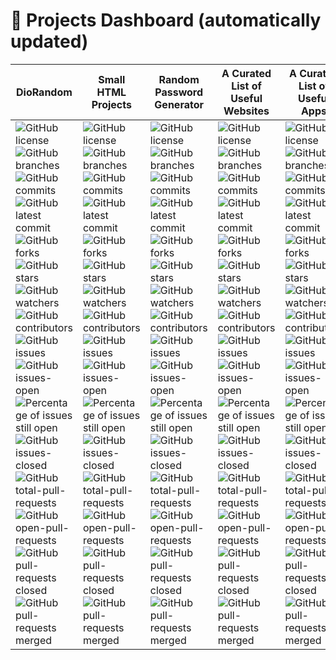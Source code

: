 # 📁 Projects Dashboard (automatically updated)

| DioRandom                                                                                                                                                                                                                                                                                                                                                                                                                                                                                                                                                                                                                                                                                                                                                                                                                                                                                                                                                                                                                                                                                                                                                                                                                                                                                                                                                                                                                   | Small HTML Projects                                                                                                                                                                                                                                                                                                                                                                                                                                                                                                                                                                                                                                                                                                                                                                                                                                                                                                                                                                                                                                                                                                                                                                                                                                                                                                                                                                                                                                                                                                                                                                         | Random Password Generator                                                                                                                                                                                                                                                                                                                                                                                                                                                                                                                                                                                                                                                                                                                                                                                                                                                                                                                                                                                                                                                                                                                                                                                                                                                                                                                                                                                                                                                                                                                                                                                                                                                                   | A Curated List of Useful Websites                                                                                                                                                                                                                                                                                                                                                                                                                                                                                                                                                                                                                                                                                                                                                                                                                                                                                                                                                                                                                                                                                                                                                                                                                                                                                                                                                                                                                                                                                           | A Curated List of Useful Apps                                                                                                                                                                                                                                                                                                                                                                                                                                                                                                                                                                                                                                                                                                                                                                                                                                                                                                                                                                                                                                                                                                                                                                                                                                                                                                                                                                                                                               | Windows CMD Simulator                                                                                                                                                                                                                                                                                                                                                                                                                                                                                                                                                                                                                                                                                                                                                                                                                                                                                                                                                                                                                                                                                                                                                                                                                                                                                                                                                                                                                                                                                                                                                                                                       |
| --------------------------------------------------------------------------------------------------------------------------------------------------------------------------------------------------------------------------------------------------------------------------------------------------------------------------------------------------------------------------------------------------------------------------------------------------------------------------------------------------------------------------------------------------------------------------------------------------------------------------------------------------------------------------------------------------------------------------------------------------------------------------------------------------------------------------------------------------------------------------------------------------------------------------------------------------------------------------------------------------------------------------------------------------------------------------------------------------------------------------------------------------------------------------------------------------------------------------------------------------------------------------------------------------------------------------------------------------------------------------------------------------------------------------- | ------------------------------------------------------------------------------------------------------------------------------------------------------------------------------------------------------------------------------------------------------------------------------------------------------------------------------------------------------------------------------------------------------------------------------------------------------------------------------------------------------------------------------------------------------------------------------------------------------------------------------------------------------------------------------------------------------------------------------------------------------------------------------------------------------------------------------------------------------------------------------------------------------------------------------------------------------------------------------------------------------------------------------------------------------------------------------------------------------------------------------------------------------------------------------------------------------------------------------------------------------------------------------------------------------------------------------------------------------------------------------------------------------------------------------------------------------------------------------------------------------------------------------------------------------------------------------------------- | ------------------------------------------------------------------------------------------------------------------------------------------------------------------------------------------------------------------------------------------------------------------------------------------------------------------------------------------------------------------------------------------------------------------------------------------------------------------------------------------------------------------------------------------------------------------------------------------------------------------------------------------------------------------------------------------------------------------------------------------------------------------------------------------------------------------------------------------------------------------------------------------------------------------------------------------------------------------------------------------------------------------------------------------------------------------------------------------------------------------------------------------------------------------------------------------------------------------------------------------------------------------------------------------------------------------------------------------------------------------------------------------------------------------------------------------------------------------------------------------------------------------------------------------------------------------------------------------------------------------------------------------------------------------------------------------- | --------------------------------------------------------------------------------------------------------------------------------------------------------------------------------------------------------------------------------------------------------------------------------------------------------------------------------------------------------------------------------------------------------------------------------------------------------------------------------------------------------------------------------------------------------------------------------------------------------------------------------------------------------------------------------------------------------------------------------------------------------------------------------------------------------------------------------------------------------------------------------------------------------------------------------------------------------------------------------------------------------------------------------------------------------------------------------------------------------------------------------------------------------------------------------------------------------------------------------------------------------------------------------------------------------------------------------------------------------------------------------------------------------------------------------------------------------------------------------------------------------------------------- | ----------------------------------------------------------------------------------------------------------------------------------------------------------------------------------------------------------------------------------------------------------------------------------------------------------------------------------------------------------------------------------------------------------------------------------------------------------------------------------------------------------------------------------------------------------------------------------------------------------------------------------------------------------------------------------------------------------------------------------------------------------------------------------------------------------------------------------------------------------------------------------------------------------------------------------------------------------------------------------------------------------------------------------------------------------------------------------------------------------------------------------------------------------------------------------------------------------------------------------------------------------------------------------------------------------------------------------------------------------------------------------------------------------------------------------------------------------- | --------------------------------------------------------------------------------------------------------------------------------------------------------------------------------------------------------------------------------------------------------------------------------------------------------------------------------------------------------------------------------------------------------------------------------------------------------------------------------------------------------------------------------------------------------------------------------------------------------------------------------------------------------------------------------------------------------------------------------------------------------------------------------------------------------------------------------------------------------------------------------------------------------------------------------------------------------------------------------------------------------------------------------------------------------------------------------------------------------------------------------------------------------------------------------------------------------------------------------------------------------------------------------------------------------------------------------------------------------------------------------------------------------------------------------------------------------------------------------------------------------------------------------------------------------------------------------------------------------------------------- |
| ![GitHub license](https://badgen.net/github/license/ChampyTech/diorandom) <br> ![GitHub branches](https://badgen.net/github/branches/ChampyTech/diorandom) <br> ![GitHub commits](https://badgen.net/github/commits/ChampyTech/diorandom) <br> ![GitHub latest commit](https://badgen.net/github/last-commit/ChampyTech/diorandom) <br> ![GitHub forks](https://badgen.net/github/forks/ChampyTech/diorandom/) <br> ![GitHub stars](https://badgen.net/github/stars/ChampyTech/diorandom) <br> ![GitHub watchers](https://badgen.net/github/watchers/ChampyTech/diorandom/) <br> ![GitHub contributors](https://badgen.net/github/contributors/ChampyTech/diorandom) <br> ![GitHub issues](https://badgen.net/github/issues/ChampyTech/diorandom/) <br> ![GitHub issues-open](https://badgen.net/github/open-issues/ChampyTech/diorandom) <br> ![Percentage of issues still open](http://isitmaintained.com/badge/open/ChampyTech/diorandom.svg) <br> ![GitHub issues-closed](https://badgen.net/github/closed-issues/ChampyTech/diorandom) <br> ![GitHub total-pull-requests](https://badgen.net/github/prs/ChampyTech/diorandom) <br> ![GitHub open-pull-requests](https://badgen.net/github/open-prs/ChampyTech/diorandom) <br> ![GitHub pull-requests closed](https://badgen.net/github/closed-prs/ChampyTech/diorandom) <br> ![GitHub pull-requests merged](https://badgen.net/github/merged-prs/ChampyTech/diorandom) | ![GitHub license](https://badgen.net/github/license/ChampyTech/small-html-projects) <br> ![GitHub branches](https://badgen.net/github/branches/ChampyTech/small-html-projects) <br> ![GitHub commits](https://badgen.net/github/commits/ChampyTech/small-html-projects) <br> ![GitHub latest commit](https://badgen.net/github/last-commit/ChampyTech/small-html-projects) <br> ![GitHub forks](https://badgen.net/github/forks/ChampyTech/small-html-projects/) <br> ![GitHub stars](https://badgen.net/github/stars/ChampyTech/small-html-projects) <br> ![GitHub watchers](https://badgen.net/github/watchers/ChampyTech/small-html-projects/) <br> ![GitHub contributors](https://badgen.net/github/contributors/ChampyTech/small-html-projects) <br> ![GitHub issues](https://badgen.net/github/issues/ChampyTech/small-html-projects/) <br> ![GitHub issues-open](https://badgen.net/github/open-issues/ChampyTech/small-html-projects) <br> ![Percentage of issues still open](http://isitmaintained.com/badge/open/ChampyTech/small-html-projects.svg) <br> ![GitHub issues-closed](https://badgen.net/github/closed-issues/ChampyTech/small-html-projects) <br> ![GitHub total-pull-requests](https://badgen.net/github/prs/ChampyTech/small-html-projects) <br> ![GitHub open-pull-requests](https://badgen.net/github/open-prs/ChampyTech/small-html-projects) <br> ![GitHub pull-requests closed](https://badgen.net/github/closed-prs/ChampyTech/small-html-projects) <br> ![GitHub pull-requests merged](https://badgen.net/github/merged-prs/ChampyTech/small-html-projects) | ![GitHub license](https://badgen.net/github/license/ChampyTech/random-password-generator) <br> ![GitHub branches](https://badgen.net/github/branches/ChampyTech/random-password-generator) <br> ![GitHub commits](https://badgen.net/github/commits/ChampyTech/random-password-generator) <br> ![GitHub latest commit](https://badgen.net/github/last-commit/ChampyTech/random-password-generator) <br> ![GitHub forks](https://badgen.net/github/forks/ChampyTech/random-password-generator/) <br> ![GitHub stars](https://badgen.net/github/stars/ChampyTech/random-password-generator) <br> ![GitHub watchers](https://badgen.net/github/watchers/ChampyTech/random-password-generator/) <br> ![GitHub contributors](https://badgen.net/github/contributors/ChampyTech/random-password-generator) <br> ![GitHub issues](https://badgen.net/github/issues/ChampyTech/random-password-generator/) <br> ![GitHub issues-open](https://badgen.net/github/open-issues/ChampyTech/random-password-generator) <br> ![Percentage of issues still open](http://isitmaintained.com/badge/open/ChampyTech/random-password-generator.svg) <br> ![GitHub issues-closed](https://badgen.net/github/closed-issues/ChampyTech/random-password-generator) <br> ![GitHub total-pull-requests](https://badgen.net/github/prs/ChampyTech/random-password-generator) <br> ![GitHub open-pull-requests](https://badgen.net/github/open-prs/ChampyTech/random-password-generator) <br> ![GitHub pull-requests closed](https://badgen.net/github/closed-prs/ChampyTech/random-password-generator) <br> ![GitHub pull-requests merged](https://badgen.net/github/merged-prs/ChampyTech/random-password-generator) | ![GitHub license](https://badgen.net/github/license/ChampyTech/useful-websites) <br> ![GitHub branches](https://badgen.net/github/branches/ChampyTech/useful-websites) <br> ![GitHub commits](https://badgen.net/github/commits/ChampyTech/useful-websites) <br> ![GitHub latest commit](https://badgen.net/github/last-commit/ChampyTech/useful-websites) <br> ![GitHub forks](https://badgen.net/github/forks/ChampyTech/useful-websites/) <br> ![GitHub stars](https://badgen.net/github/stars/ChampyTech/useful-websites) <br> ![GitHub watchers](https://badgen.net/github/watchers/ChampyTech/useful-websites/) <br> ![GitHub contributors](https://badgen.net/github/contributors/ChampyTech/useful-websites) <br> ![GitHub issues](https://badgen.net/github/issues/ChampyTech/useful-websites/) <br> ![GitHub issues-open](https://badgen.net/github/open-issues/ChampyTech/useful-websites) <br> ![Percentage of issues still open](http://isitmaintained.com/badge/open/ChampyTech/useful-websites.svg) <br> ![GitHub issues-closed](https://badgen.net/github/closed-issues/ChampyTech/useful-websites) <br> ![GitHub total-pull-requests](https://badgen.net/github/prs/ChampyTech/useful-websites) <br> ![GitHub open-pull-requests](https://badgen.net/github/open-prs/ChampyTech/useful-websites) <br> ![GitHub pull-requests closed](https://badgen.net/github/closed-prs/ChampyTech/useful-websites) <br> ![GitHub pull-requests merged](https://badgen.net/github/merged-prs/ChampyTech/useful-websites) | ![GitHub license](https://badgen.net/github/license/ChampyTech/useful-apps) <br> ![GitHub branches](https://badgen.net/github/branches/ChampyTech/useful-apps) <br> ![GitHub commits](https://badgen.net/github/commits/ChampyTech/useful-apps) <br> ![GitHub latest commit](https://badgen.net/github/last-commit/ChampyTech/useful-apps) <br> ![GitHub forks](https://badgen.net/github/forks/ChampyTech/useful-apps/) <br> ![GitHub stars](https://badgen.net/github/stars/ChampyTech/useful-apps) <br> ![GitHub watchers](https://badgen.net/github/watchers/ChampyTech/useful-apps/) <br> ![GitHub contributors](https://badgen.net/github/contributors/ChampyTech/useful-apps) <br> ![GitHub issues](https://badgen.net/github/issues/ChampyTech/useful-apps/) <br> ![GitHub issues-open](https://badgen.net/github/open-issues/ChampyTech/useful-apps) <br> ![Percentage of issues still open](http://isitmaintained.com/badge/open/ChampyTech/useful-apps.svg) <br> ![GitHub issues-closed](https://badgen.net/github/closed-issues/ChampyTech/useful-apps) <br> ![GitHub total-pull-requests](https://badgen.net/github/prs/ChampyTech/useful-apps) <br> ![GitHub open-pull-requests](https://badgen.net/github/open-prs/ChampyTech/useful-apps) <br> ![GitHub pull-requests closed](https://badgen.net/github/closed-prs/ChampyTech/useful-apps) <br> ![GitHub pull-requests merged](https://badgen.net/github/merged-prs/ChampyTech/useful-apps) | ![GitHub license](https://badgen.net/github/license/ChampyTech/windows-cmd-simulator) <br> ![GitHub branches](https://badgen.net/github/branches/ChampyTech/windows-cmd-simulator) <br> ![GitHub commits](https://badgen.net/github/commits/ChampyTech/windows-cmd-simulator) <br> ![GitHub latest commit](https://badgen.net/github/last-commit/ChampyTech/windows-cmd-simulator) <br> ![GitHub forks](https://badgen.net/github/forks/ChampyTech/windows-cmd-simulator/) <br> ![GitHub stars](https://badgen.net/github/stars/ChampyTech/windows-cmd-simulator) <br> ![GitHub watchers](https://badgen.net/github/watchers/ChampyTech/windows-cmd-simulator/) <br> ![GitHub contributors](https://badgen.net/github/contributors/ChampyTech/windows-cmd-simulator) <br> ![GitHub issues](https://badgen.net/github/issues/ChampyTech/windows-cmd-simulator/) <br> ![GitHub issues-open](https://badgen.net/github/open-issues/ChampyTech/windows-cmd-simulator) <br> ![Percentage of issues still open](http://isitmaintained.com/badge/open/ChampyTech/windows-cmd-simulator.svg) <br> ![GitHub issues-closed](https://badgen.net/github/closed-issues/ChampyTech/windows-cmd-simulator) <br> ![GitHub total-pull-requests](https://badgen.net/github/prs/ChampyTech/windows-cmd-simulator) <br> ![GitHub open-pull-requests](https://badgen.net/github/open-prs/ChampyTech/windows-cmd-simulator) <br> ![GitHub pull-requests closed](https://badgen.net/github/closed-prs/ChampyTech/windows-cmd-simulator) <br> ![GitHub pull-requests merged](https://badgen.net/github/merged-prs/ChampyTech/windows-cmd-simulator) |

<!-- No <br> version -->
<!-- ![GitHub license](https://badgen.net/github/license/ChampyTech/small-html-projects) ![GitHub branches](https://badgen.net/github/branches/ChampyTech/small-html-projects) ![GitHub commits](https://badgen.net/github/commits/ChampyTech/small-html-projects) ![GitHub latest commit](https://badgen.net/github/last-commit/ChampyTech/small-html-projects) ![GitHub forks](https://badgen.net/github/forks/ChampyTech/small-html-projects/) ![GitHub stars](https://badgen.net/github/stars/ChampyTech/small-html-projects) ![GitHub watchers](https://badgen.net/github/watchers/ChampyTech/small-html-projects/) ![GitHub contributors](https://badgen.net/github/contributors/ChampyTech/small-html-projects) ![GitHub issues](https://badgen.net/github/issues/ChampyTech/small-html-projects/) ![GitHub issues-open](https://badgen.net/github/open-issues/ChampyTech/small-html-projects) ![Percentage of issues still open](http://isitmaintained.com/badge/open/ChampyTech/small-html-projects.svg) ![GitHub issues-closed](https://badgen.net/github/closed-issues/ChampyTech/small-html-projects) ![GitHub total-pull-requests](https://badgen.net/github/prs/ChampyTech/small-html-projects) ![GitHub open-pull-requests](https://badgen.net/github/open-prs/ChampyTech/small-html-projects) ![GitHub pull-requests closed](https://badgen.net/github/closed-prs/ChampyTech/small-html-projects) ![GitHub pull-requests merged](https://badgen.net/github/merged-prs/ChampyTech/small-html-projects) -->


<!-- <br> version -->
<!-- ![GitHub license](https://badgen.net/github/license/ChampyTech/small-html-projects) <br> ![GitHub branches](https://badgen.net/github/branches/ChampyTech/small-html-projects) <br> ![GitHub commits](https://badgen.net/github/commits/ChampyTech/small-html-projects) <br> ![GitHub latest commit](https://badgen.net/github/last-commit/ChampyTech/small-html-projects) <br> ![GitHub forks](https://badgen.net/github/forks/ChampyTech/small-html-projects/) <br> ![GitHub stars](https://badgen.net/github/stars/ChampyTech/small-html-projects) <br> ![GitHub watchers](https://badgen.net/github/watchers/ChampyTech/small-html-projects/) <br> ![GitHub contributors](https://badgen.net/github/contributors/ChampyTech/small-html-projects) <br> ![GitHub issues](https://badgen.net/github/issues/ChampyTech/small-html-projects/) <br> ![GitHub issues-open](https://badgen.net/github/open-issues/ChampyTech/small-html-projects) <br> ![Percentage of issues still open](http://isitmaintained.com/badge/open/ChampyTech/small-html-projects.svg) <br> ![GitHub issues-closed](https://badgen.net/github/closed-issues/ChampyTech/small-html-projects) <br> ![GitHub total-pull-requests](https://badgen.net/github/prs/ChampyTech/small-html-projects) <br> ![GitHub open-pull-requests](https://badgen.net/github/open-prs/ChampyTech/small-html-projects) <br> ![GitHub pull-requests closed](https://badgen.net/github/closed-prs/ChampyTech/small-html-projects) <br> ![GitHub pull-requests merged](https://badgen.net/github/merged-prs/ChampyTech/small-html-projects) -->
